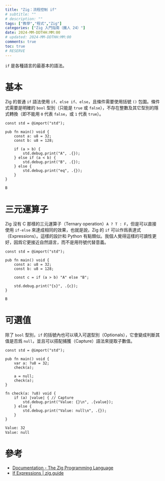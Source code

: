 ```yaml
---
title: "Zig：流程控制 if"
# subtitle: ""
# description: ""
tags: ["教學","程式","Zig"]
categories: ["Zig 入門指南（鐵人 24）"]
date: 2024-MM-DDTHH:MM:00
# updated: 2024-MM-DDTHH:MM:00
comments: true
toc: true
# RESERVE
---
```


`if` 是各種語言的最基本的語法。

<!-- more -->

# 基本

Zig 的普通 `if` 語法使用 `if`、`else if`、`else`，且條件需要使用括號 `()` 包圍。條件式需要是明確的 `bool` 型別（只能是 `true` 或 `false`），不存在整數及其它型別的隱式轉換（即不能用 `0` 代表 `false`，或 `1` 代表 `true`）。

```zig
const std = @import("std");

pub fn main() void {
    const a: u8 = 32;
    const b: u8 = 128;

    if (a > b) {
        std.debug.print("A", .{});
    } else if (a < b) {
        std.debug.print("B", .{});
    } else {
        std.debug.print("eq", .{});
    }
}
```

```bash
B
```

# 三元運算子

Zig 沒有 C 那樣的三元運算子（Ternary operation）`A ? T : F`，但是可以直接使用 `if-else` 來達成相同的效果，也就是說，Zig 的 `if` 可以作爲表達式（Expressions）。這樣的設計和 Python 有點類似。我個人覺得這樣的可讀性更好，因爲它更接近自然語言，而不是用符號代替意義。

```zig
const std = @import("std");

pub fn main() void {
    const a: u8 = 32;
    const b: u8 = 128;

    const c = if (a > b) "A" else "B";

    std.debug.print("{s}", .{c});
}
```

```bash
B
```

# 可選值

除了 `bool` 型別，`if` 的括號內也可以填入可選型別（Optionals），它會變成判斷其值是否爲 `null`，並且可以搭配捕獲（Capture）語法來提取子數值。

```zig
const std = @import("std");

pub fn main() void {
    var a: ?u8 = 32;
    check(a);

    a = null;
    check(a);
}

fn check(a: ?u8) void {
    if (a) |value| { // Capture
        std.debug.print("Value: {}\n", .{value});
    } else {
        std.debug.print("Value: null\n", .{});
    }
}
```

```bash
Value: 32
Value: null
```

# 參考

- [Documentation - The Zig Programming Language](https://ziglang.org/documentation/0.13.0/#if)
- [If Expressions | zig.guide](https://zig.guide/language-basics/if)
